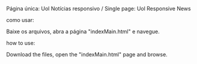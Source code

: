 Página única: Uol Notícias responsivo / Single page: Uol Responsive News

como usar:

Baixe os arquivos, abra a página "indexMain.html" e navegue.

how to use:

Download the files, open the "indexMain.html" page and browse.

